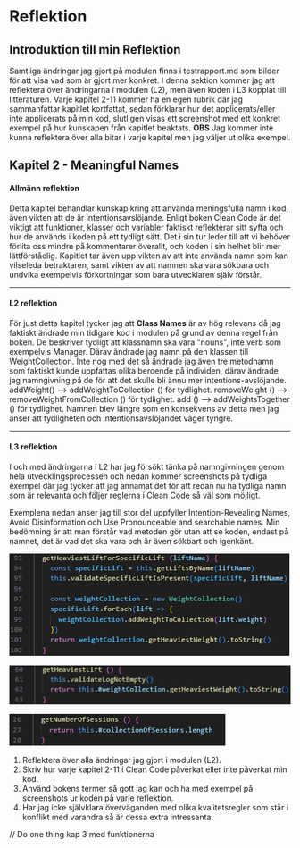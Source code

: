 # Reflektion

## Introduktion till min Reflektion

Samtliga ändringar jag gjort på modulen finns i testrapport.md som bilder för att visa vad som är gjort mer konkret. I denna sektion kommer jag att reflektera över ändringarna i modulen (L2), men även koden i L3 kopplat till litteraturen. Varje kapitel 2-11 kommer ha en egen rubrik där jag sammanfattar kapitlet kortfattat, sedan förklarar hur det applicerats/eller inte applicerats på min kod, slutligen visas ett screenshot med ett konkret exempel på hur kunskapen från kapitlet beaktats. **OBS** Jag kommer inte kunna reflektera över alla bitar i varje kapitel men jag väljer ut olika exempel.

## Kapitel 2 - Meaningful Names

#### **Allmänn reflektion**

Detta kapitel behandlar kunskap kring att använda meningsfulla namn i kod, även vikten att de är intentionsavslöjande. Enligt boken Clean Code är det viktigt att funktioner, klasser och variabler faktiskt reflekterar sitt syfta och hur de används i koden på ett tydligt sätt. Det i sin tur leder till att vi behöver förlita oss mindre på kommentarer överallt, och koden i sin helhet blir mer lättförståelig. Kapitlet tar även upp vikten av att inte använda namn som kan vilseleda betraktaren, samt vikten av att namnen ska vara sökbara och undvika exempelvis förkortningar som bara utvecklaren själv förstår.

---

#### **L2 reflektion**

För just detta kapitel tycker jag att **Class Names** är av hög relevans då jag faktiskt ändrade min tidigare kod i modulen på grund av denna regel från boken. De beskriver tydligt att klassnamn ska vara "nouns", inte verb som exempelvis Manager. Därav ändrade jag namn på den klassen till WeightCollection. Inte nog med det så ändrade jag även tre metodnamn som faktiskt kunde uppfattas olika beroende på individen, därav ändrade jag namngivning på de för att det skulle bli ännu mer intentions-avslöjande. addWeight() --> addWeightToCollection () för tydlighet. removeWeight () --> removeWeightFromCollection () för tydlighet. add () --> addWeightsTogether () för tydlighet. Namnen blev längre som en konsekvens av detta men jag anser att tydligheten och intentionsavslöjandet väger tyngre.

---

#### **L3 reflektion**

I och med ändringarna i L2 har jag försökt tänka på namngivningen genom hela utvecklingsprocessen och nedan kommer screenshots på tydliga exempel där jag tycker att jag annamat det för att redan nu ha tydliga namn som är relevanta och följer reglerna i Clean Code så väl som möjligt.

Exemplena nedan anser jag till stor del uppfyller Intention-Revealing Names, Avoid Disinformation och Use Pronounceable and searchable names. Min bedömning är att man förstår vad metoden gör utan att se koden, endast på namnet, det är vad det ska vara och är även sökbart och igenkänt.

![Bild över coverage](getheaviestlforspecific.png)

![Bild över coverage](getheaviestl.png)

![Bild över coverage](getnumberofs.png)

1. Reflektera över alla ändringar jag gjort i modulen (L2).
2. Skriv hur varje kapitel 2-11 i Clean Code påverkat eller inte påverkat min kod.
3. Använd bokens termer så gott jag kan och ha med exempel på screenshots ur koden på varje reflektion.
4. Har jag icke självklara överväganden med olika kvalitetsregler som står i konflikt med varandra så är dessa extra intressanta.

// Do one thing kap 3 med funktionerna
